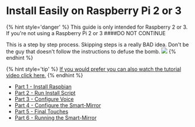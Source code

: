 # Install Easily on Raspberry Pi 2 or 3

{% hint style='danger' %}
This guide is only intended for Raspberry 2 or 3. If you're not using a Raspberry Pi 2 or 3
####DO NOT CONTINUE

This is a step by step process. Skipping steps is a really BAD idea. Don't be the guy that doesn't follow the instructions to defuse the bomb.
![](/images/smart-mirror-defuseBomb.gif)
{% endhint %}

{% hint style='tip' %}
[If you would prefer you can also watch the tutorial video click here.](#)
{% endhint %}

* [Part 1 - Install Raspbian](docs/tutorials/Easy-Pi/Part-1.md)
* [Part 2 - Run Install Script](docs/tutorials/Easy-Pi/Part-2.md)
* [Part 3 - Configure Voice](docs/tutorials/Easy-Pi/Part-3.md)
* [Part 4 - Configure the Smart-Mirror](docs/tutorials/Easy-Pi/Part-4.md)
* [Part 5 - Final Touches](docs/tutorials/Easy-Pi/Part-5.md)
* [Part 6 - Running the Smart-Mirror](docs/tutorials/Easy-Pi/Part-6.md)

